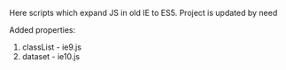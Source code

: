 Here scripts which expand JS in old IE to ES5.
Project is updated by need

Added properties:
1. classList - ie9.js
2. dataset - ie10.js
